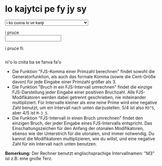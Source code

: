 # lo kajytci pe fy jy sy

<select id="computations">
  <option value="">i ko cuxna lo ve kanji</option>
  <option value="comma">i kanji lo pa fy jy sy datyto'aku'e pa dilcysle</option>
  <option value="tofjs">i kanji lo pa fy jy sy togyku'e pa frinu</option>
  <option value="fromfjs">i kanji lo pa frinu pa fy jy sy togyku'e</option>
</select>

i pruce <span id="input-name"></span><br />
<input type="text" id="input">

i pruce fi: <br />
<pre><code id="output"></code></pre>

<script>
  var loc = {
             prime: "pa dilcysle",
          fraction: "pa frinu",
      intervalName: "pa fy jy sy togyku'e cmene ne mu'u zoi a M3^5 a",
     cantFactorize: "i mi na ka'e kanji lo'i dilcymu'o be la'e zoi a %1 a",
        notANumber: "i la'e zoi a %1 a na'e namcu",
       wrongFormat: "i mi na jimpe lo stura",
   wrongIntVariant: "i zoi a %1 a zoi a %2 a na mapti lo ka klesi",
       wrongFactor: "i li re lo'o na e nai li ci ka'e dilcymu'o lo fy jy sy togystika",
     noComputation: "i lo ve kanji ca na se cuxna",
           noInput: "i ca pruce no da",
          notPrime: "i la'e zoi a %1 a na'e dilcysle",
    butPythagorean: "i li re lo'o e li ci cu jai se cistrpitagora i ri na nitcu lo fy jy sy togystika",
           notFrac: "i lo se pruce cu na'e frinu i ri na se pagbu me'o slac bu",
        notNatFrac: "i lo se pruce cu na'e frinu poi se pagbu lo mulnonmau ku po'o",
              div0: "i ua nai dilcu fi li no"
  };
</script>
<script src="../assets/fjs.js"></script>
<script src="../assets/calc.js"></script>

ni'o lo cnita ba se fanva fa'o

- Die Funktion "FJS-Komma einer Primzahl berechnen" findet sowohl die Generatorfunktion, als auch das formale Komma (sowie die Cent-Größe davon) für jede Eingabe einer Primzahl größer als 3.
- Die Funktion "Bruch in ein FJS-Intervall umrechnen" findet die einzige FJS-Darstellung jeder Eingabe einer positiven Bruchzahl. Alle FJS-Modifikatoren werden dabei getrennt geschrieben, nie miteinander multipliziert. Für Intervalle kleiner als eine reine Prime wird eine negative Zahl benutzt, um ein Intervall nach unten darzustellen. 5/4 ist also `M3^5`, aber 4/5 ist `M-3_5`.
- Die Funktion "FJS-Intervall in einen Bruch umrechnen" findet den einzigen Bruch, der jeder Eingabe eines FJS-Intervalls entspricht. Das Einschaltungszeichen für den Anfang der otonalen Modifikatoren, ebenso wie der Unterstrich für die utonalen, sind immer notwendig. Du kannst die Modifikatoren multiplizieren, wie du willst, und eine negative Zahl für ein Intervall nach unten benutzen.

**Bemerkung:** Der Rechner benutzt englischsprachige Intervallnamen: "M3" ist z.B. eine große Terz.
